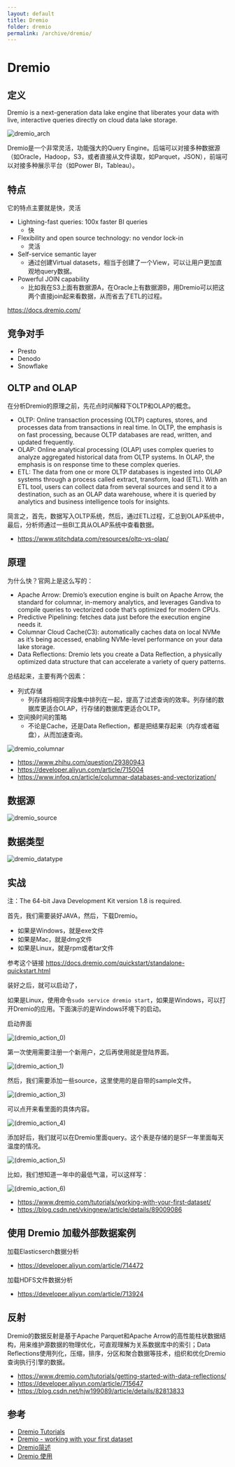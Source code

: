 ```yaml
---
layout: default
title: Dremio
folder: dremio
permalink: /archive/dremio/
---
```


# Dremio

## 定义

Dremio is a next-generation data lake engine that liberates your data with live, interactive queries directly on cloud data lake storage.

![dremio_arch](img/dremio_arch.JPG)

Dremio是一个非常灵活，功能强大的Query Engine。后端可以对接多种数据源（如Oracle，Hadoop，S3，或者直接从文件读取，如Parquet，JSON），前端可以对接多种展示平台（如Power BI，Tableau）。

## 特点

它的特点主要就是快，灵活

- Lightning-fast queries: 100x faster BI queries
  - 快
- Flexibility and open source technology: no vendor lock-in
  - 灵活
- Self-service semantic layer
  - 通过创建Virtual datasets，相当于创建了一个View，可以让用户更加直观地query数据。
- Powerful JOIN capability
  - 比如我在S3上面有数据源A，在Oracle上有数据源B，用Dremio可以把这两个直接join起来看数据，从而省去了ETL的过程。

https://docs.dremio.com/

## 竞争对手

- Presto
- Denodo
- Snowflake

## OLTP and OLAP

在分析Dremio的原理之前，先花点时间解释下OLTP和OLAP的概念。

- OLTP: Online transaction processing (OLTP) captures, stores, and processes data from transactions in real time. In OLTP, the emphasis is on fast processing, because OLTP databases are read, written, and updated frequently.
- OLAP: Online analytical processing (OLAP) uses complex queries to analyze aggregated historical data from OLTP systems. In OLAP, the emphasis is on response time to these complex queries.
- ETL: The data from one or more OLTP databases is ingested into OLAP systems through a process called extract, transform, load (ETL). With an ETL tool, users can collect data from several sources and send it to a destination, such as an OLAP data warehouse, where it is queried by analytics and business intelligence tools for insights.

简言之，首先，数据写入OLTP系统，然后，通过ETL过程，汇总到OLAP系统中，最后，分析师通过一些BI工具从OLAP系统中查看数据。

- https://www.stitchdata.com/resources/oltp-vs-olap/

## 原理

为什么快？官网上是这么写的：

- Apache Arrow: Dremio’s execution engine is built on Apache Arrow, the standard for columnar, in-memory analytics, and leverages Gandiva to compile queries to vectorized code that’s optimized for modern CPUs.
- Predictive Pipelining: fetches data just before the execution engine needs it.
- Columnar Cloud Cache(C3): automatically caches data on local NVMe as it’s being accessed, enabling NVMe-level performance on your data lake storage.
- Data Reflections: Dremio lets you create a Data Reflection, a physically optimized data structure that can accelerate a variety of query patterns.

总结起来，主要有两个因素：

- 列式存储
  - 列存储将相同字段集中排列在一起，提高了过滤查询的效率。列存储的数据库更适合OLAP，行存储的数据库更适合OLTP。
- 空间换时间的策略
  - 不论是Cache，还是Data Reflection，都是把结果存起来（内存或者磁盘），从而加速查询。

![dremio_columnar](img/dremio_columnar.JPG)

- https://www.zhihu.com/question/29380943
- https://developer.aliyun.com/article/715004
- https://www.infoq.cn/article/columnar-databases-and-vectorization/

## 数据源

![dremio_source](img/dremio_source.JPG)

## 数据类型

![dremio_datatype](img/dremio_datatype.JPG)

## 实战

注：The 64-bit Java Development Kit version 1.8 is required.

首先，我们需要装好JAVA，然后，下载Dremio。
- 如果是Windows，就是exe文件
- 如果是Mac，就是dmg文件
- 如果是Linux，就是rpm或者tar文件

参考这个链接 https://docs.dremio.com/quickstart/standalone-quickstart.html

装好之后，就可以启动了，

如果是Linux，使用命令`sudo service dremio start`，如果是Windows，可以打开Dremio的应用。下面演示的是Windows环境下的启动。

启动界面

![(dremio_action_0)](img/dremio_action_0.png)

第一次使用需要注册一个新用户，之后再使用就是登陆界面。

![(dremio_action_1)](img/dremio_action_1.png)

然后，我们需要添加一些source，这里使用的是自带的sample文件。

![(dremio_action_3)](img/dremio_action_3.png)

可以点开来看里面的具体内容。

![(dremio_action_4)](img/dremio_action_4.png)

添加好后，我们就可以在Dremio里面query。这个表是存储的是SF一年里面每天温度的情况。

![(dremio_action_5)](img/dremio_action_5.png)

比如，我们想知道一年中的最低气温，可以这样写：

![(dremio_action_6)](img/dremio_action_6.png)

- https://www.dremio.com/tutorials/working-with-your-first-dataset/
- https://blog.csdn.net/vkingnew/article/details/89009086

## 使用 Dremio 加载外部数据案例

加载Elasticserch数据分析

- https://developer.aliyun.com/article/714472

加载HDFS文件数据分析

- https://developer.aliyun.com/article/713924

## 反射

Dremio的数据反射是基于Apache Parquet和Apache Arrow的高性能柱状数据结构，用来维护源数据的物理优化，可直观理解为关系数据库中的索引；Data Reflections使用列化，压缩，排序，分区和聚合数据等技术，组织和优化Dremio查询执行引擎的数据。

- https://www.dremio.com/tutorials/getting-started-with-data-reflections/
- https://developer.aliyun.com/article/715647
- https://blog.csdn.net/hjw199089/article/details/82813833

## 参考

- [Dremio Tutorials](https://www.dremio.com/tutorials/)
- [Dremio - working with your first dataset](https://www.dremio.com/tutorials/working-with-your-first-dataset/)
- [Dremio简述](https://developer.aliyun.com/article/713454)
- [Dremio 使用](https://blog.csdn.net/vkingnew/article/details/89009086)
